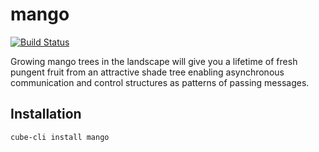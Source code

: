 # mango
[![Build Status](https://travis-ci.org/nonsensews/mango.svg?branch=master)](https://travis-ci.org/nonsensews/mango)

Growing mango trees in the landscape will give you a lifetime of fresh pungent fruit from an attractive shade tree enabling asynchronous communication and control structures as patterns of passing messages.

## Installation
`cube-cli install mango`
